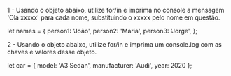 1 - Usando o objeto abaixo, utilize for/in e imprima no console a mensagem 'Olá xxxxx' para cada nome, substituindo o xxxxx pelo nome em questão.

let names = {
  person1: 'João',
  person2: 'Maria',
  person3: 'Jorge',
};

2 - Usando o objeto abaixo, utilize for/in e imprima um console.log com as chaves e valores desse objeto.

let car = {
  model: 'A3 Sedan',
  manufacturer: 'Audi',
  year: 2020
};


